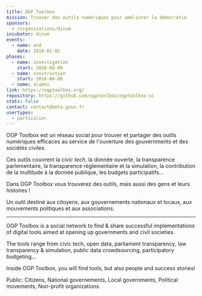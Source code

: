 ```yaml
---
title: OGP Toolbox
mission: Trouver des outils numériques pour améliorer la démocratie
sponsors:
  - /organisations/dinum
incubator: dinum
events:
  - name: end
    date: 2018-01-01
phases:
  - name: investigation
    start: 2016-06-08
  - name: construction
    start: 2016-06-08
  - name: alumni
link: https://ogptoolbox.org/
repository: https://github.com/ogptoolbox/ogptoolbox-ui
stats: false
contact: contact@beta.gouv.fr
usertypes:
  - particulier
---
```


OGP Toolbox est un réseau social pour trouver et partager des outils numériques efficaces au service de l'ouverture des gouvernments et des sociétés civiles.

Ces outils couvrent la <em>civic tech</em>, la donnée ouverte, la transparence parlementaire, la transparence règlementaire et la simulation, la contribution de la multitude à la donnée publique, les budgets participatifs…

Dans OGP Toolbox vous trouverez des outils, mais aussi des gens et leurs histoires !

Un outil destiné aux citoyens, aux gouvernements nationaux et locaux, aux mouvements politiques et aux associations.

---

OGP Toolbox is a social network to find & share successful implementations of digital tools aimed at opening up governments and civil societies.

The tools range from civic tech, open data, parliament transparency, law transparency & simulation, public data crowdsourcing, participatory budgeting…

Inside OGP Toolbox, you will find tools, but also people and success stories!

Public: Citizens, National governements, Local governments, Political movements, Non-profit organizations
